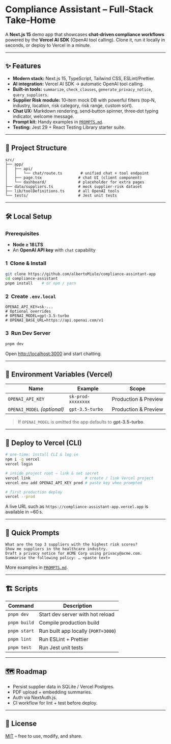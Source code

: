 # Compliance Assistant – Full‑Stack Take‑Home

A **Next.js 15** demo app that showcases **chat‑driven compliance workflows** powered by the **Vercel AI SDK** (OpenAI tool calling). Clone it, run it locally in seconds, or deploy to Vercel in a minute.

---

## ✨ Features

* **Modern stack:** Next.js 15, TypeScript, Tailwind CSS, ESLint/Prettier.
* **AI integration:** Vercel AI SDK → automatic OpenAI tool calling.
* **Built‑in tools:** `summarize`, `check_clauses`, `generate_privacy_notice`, `query_suppliers`.
* **Supplier Risk module:** 10‑item mock DB with powerful filters (top‑N, industry, location, risk category, risk range, custom sort).
* **Chat UX:** Markdown rendering, send‑button spinner, three‑dot typing indicator, welcome message.
* **Prompt kit:** Handy examples in [`PROMPTS.md`](./PROMPTS.md).
* **Testing:** Jest 29 + React Testing Library starter suite.

---

## 📁 Project Structure

```text
src/
├── app/
│   ├── api/
│   │   └── chat/route.ts        # unified chat + tool endpoint
│   ├── page.tsx                # chat UI (client component)
│   └── dashboard/              # placeholder for extra pages
├── data/suppliers.ts           # mock supplier‑risk dataset
├── lib/toolDefinitions.ts      # all OpenAI tools
└── tests/                      # Jest unit tests
```

---

## 🛠️ Local Setup

### Prerequisites

* **Node ≥ 18 LTS**
* An **OpenAI API key** with `chat` capability

### 1  Clone & Install

```bash
git clone https://github.com/albertoMiule/compliance-assintant-app
cd compliance-assistant
pnpm install    # or npm / yarn
```

### 2  Create `.env.local`

```dotenv
OPENAI_API_KEY=sk-...
# Optional overrides
# OPENAI_MODEL=gpt-3.5-turbo
# OPENAI_BASE_URL=https://api.openai.com/v1
```

### 3  Run Dev Server

```bash
pnpm dev
```

Open [http://localhost:3000](http://localhost:3000) and start chatting.

---

## 🔑 Environment Variables (Vercel)

| Name                        | Example            | Scope                |
| --------------------------- | ------------------ | -------------------- |
| `OPENAI_API_KEY`            | `sk-prod-xxxxxxxx` | Production & Preview |
| `OPENAI_MODEL` *(optional)* | `gpt-3.5-turbo`    | Production & Preview |

> If `OPENAI_MODEL` is omitted the app defaults to **gpt‑3.5‑turbo**.

---

## 🚀 Deploy to Vercel (CLI)

```bash
# one‑time: install CLI & log in
npm i -g vercel
vercel login

# inside project root — link & set secret
vercel link                        # create / link Vercel project
vercel env add OPENAI_API_KEY prod # paste key when prompted

# first production deploy
vercel --prod
```

A live URL such as `https://compliance-assistant-app.vercel.app` is available in \~60 s.

---

## 🤖 Quick Prompts

```text
What are the top 3 suppliers with the highest risk scores?
Show me suppliers in the healthcare industry.
Draft a privacy notice for ACME Corp using privacy@acme.com.
Summarise the following policy: … <paste text>
```

More examples in [`PROMPTS.md`](./PROMPTS.md).

---

## 🏗️ Scripts

| Command      | Description                         |
| ------------ | ----------------------------------- |
| `pnpm dev`   | Start dev server with hot reload    |
| `pnpm build` | Compile production build            |
| `pnpm start` | Run built app locally (`PORT=3000`) |
| `pnpm lint`  | Run ESLint + Prettier               |
| `pnpm test`  | Run Jest unit tests                 |

---

## 🗺️ Roadmap

* Persist supplier data in SQLite / Vercel Postgres.
* PDF upload + embedding summaries.
* Auth via NextAuth.js.
* CI workflow for lint + test before deploy.

---

## 🪪 License

[MIT](LICENSE) – free to use, modify, and share.
